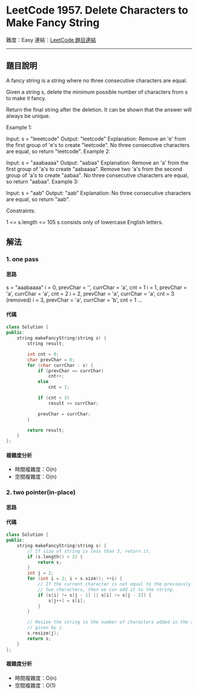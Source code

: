 # LeetCode 1957. Delete Characters to Make Fancy String

難度：Easy
連結：[LeetCode 題目連結](https://leetcode.com/problems/delete-characters-to-make-fancy-string/description/)

---

## 題目說明
    
A fancy string is a string where no three consecutive characters are equal.

Given a string s, delete the minimum possible number of characters from s to make it fancy.

Return the final string after the deletion. It can be shown that the answer will always be unique.

 

Example 1:

Input: s = "leeetcode"
Output: "leetcode"
Explanation:
Remove an 'e' from the first group of 'e's to create "leetcode".
No three consecutive characters are equal, so return "leetcode".
Example 2:

Input: s = "aaabaaaa"
Output: "aabaa"
Explanation:
Remove an 'a' from the first group of 'a's to create "aabaaaa".
Remove two 'a's from the second group of 'a's to create "aabaa".
No three consecutive characters are equal, so return "aabaa".
Example 3:

Input: s = "aab"
Output: "aab"
Explanation: No three consecutive characters are equal, so return "aab".
 

Constraints:

1 <= s.length <= 105
s consists only of lowercase English letters.

## 解法
### 1. one pass
#### 思路

s = "aaabaaaa"
i = 0, prevChar = '', currChar = 'a', cnt = 1
i = 1, prevChar = 'a', currChar = 'a', cnt = 2
i = 2, prevChar = 'a', currChar = 'a', cnt = 3 (removed)
i = 3, prevChar = 'a', currChar = 'b', cnt = 1
...

#### 代碼
```c++
class Solution {
public:
    string makeFancyString(string s) {
        string result;

        int cnt = 0;
        char prevChar = 0;
        for (char currChar : s) {
            if (prevChar == currChar)
                cnt++;
            else
                cnt = 1;

            if (cnt < 3)
                result += currChar;

            prevChar = currChar;
        }

        return result;
    }
};
```

#### 複雜度分析

- 時間複雜度：O(n)
- 空間複雜度：O(n)

### 2. two pointer(in-place)
#### 思路



#### 代碼
```c++
class Solution {
public:
    string makeFancyString(string s) {
        // If size of string is less than 3, return it.
        if (s.length() < 3) {
            return s;
        }
        int j = 2;
        for (int i = 2; i < s.size(); ++i) {
            // If the current character is not equal to the previously inserted
            // two characters, then we can add it to the string.
            if (s[i] != s[j - 1] || s[i] != s[j - 2]) {
                s[j++] = s[i];
            }
        }

        // Resize the string to the number of characters added in the string,
        // given by j.
        s.resize(j);
        return s;
    }
};
```

#### 複雜度分析

- 時間複雜度：O(n)
- 空間複雜度：O(1)


